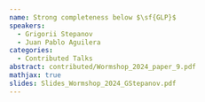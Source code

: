 ```yaml
---
name: Strong completeness below $\sf{GLP}$
speakers:
  - Grigorii Stepanov
  - Juan Pablo Aguilera
categories:
  - Contributed Talks
abstract: contributed/Wormshop_2024_paper_9.pdf
mathjax: true
slides: Slides_Wormshop_2024_GStepanov.pdf
---
```


